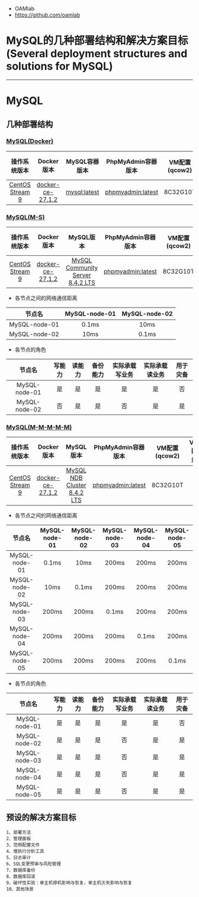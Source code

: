 - OAMlab
- https://github.com/oamlab

# MySQL的几种部署结构和解决方案目标(Several deployment structures and solutions for MySQL)

---

# MySQL

## 几种部署结构 

### [MySQL(Docker)](./README.MySQL.Docker.md)

|                                             操作系统版本                                              |                                                Docker版本                                                 |                   MySQL容器版本                    |                      PhpMyAdmin容器版本                      | VM配置(qcow2) | VM数量 |
|:-----------------------------------------------------------------------------------------------:|:-------------------------------------------------------------------------------------------------------:|:----------------------------------------------:|:--------------------------------------------------------:|:-----------:|:----:|
| [CentOS Stream 9](https://mirror.tuna.tsinghua.edu.cn/centos-stream/9-stream/BaseOS/x86_64/iso) | [docker-ce-27.1.2](https://mirror.tuna.tsinghua.edu.cn/docker-ce/linux/centos/9/x86_64/stable/Packages) | [mysql:latest](https://hub.docker.com/_/mysql) | [phpmyadmin:latest](https://hub.docker.com/_/phpmyadmin) |  8C32G10T   |  1   |

### [MySQL(M-S)](./README.MySQL.M-S.md)

|                                             操作系统版本                                              |                                                Docker版本                                                 |                                  MySQL版本                                  |                      PhpMyAdmin容器版本                      | VM配置(qcow2) | VM数量 |
|:-----------------------------------------------------------------------------------------------:|:-------------------------------------------------------------------------------------------------------:|:-------------------------------------------------------------------------:|:--------------------------------------------------------:|:-----------:|:----:|
| [CentOS Stream 9](https://mirror.tuna.tsinghua.edu.cn/centos-stream/9-stream/BaseOS/x86_64/iso) | [docker-ce-27.1.2](https://mirror.tuna.tsinghua.edu.cn/docker-ce/linux/centos/9/x86_64/stable/Packages) | [MySQL Community Server 8.4.2 LTS](https://dev.mysql.com/downloads/mysql) | [phpmyadmin:latest](https://hub.docker.com/_/phpmyadmin) |  8C32G10T   |  2   |

- 各节点之间的网络通信距离

|      节点名    | MySQL-node-01 | MySQL-node-02 |
|:-------------:|:-------------:|:-------------:|
| MySQL-node-01 |     0.1ms     |     10ms      |
| MySQL-node-02 |     10ms      |     0.1ms     |

- 各节点的角色

|      节点名    | 写能力 |    读能力  |    备份能力  |     实际承载写业务 |      实际承载读业务  |     用于灾备   |
|:-------------:|:---:|:---------:|:-----------:|:---------------:|:-----------------:|:-------------:|
| MySQL-node-01 |  是  |     是    |      是     |        是        |         是        |       否      |
| MySQL-node-02 |  否  |     是    |      是     |        否        |         是        |       是      |

### [MySQL(M-M-M-M-M)](./README.MySQL.M-M-M-M-M.md)

|                                             操作系统版本                                              |                                                Docker版本                                                 |                                MySQL版本                                 |                      PhpMyAdmin容器版本                      | VM配置(qcow2) | VM数量 |
|:-----------------------------------------------------------------------------------------------:|:-------------------------------------------------------------------------------------------------------:|:----------------------------------------------------------------------:|:--------------------------------------------------------:|:-----------:|:----:|
| [CentOS Stream 9](https://mirror.tuna.tsinghua.edu.cn/centos-stream/9-stream/BaseOS/x86_64/iso) | [docker-ce-27.1.2](https://mirror.tuna.tsinghua.edu.cn/docker-ce/linux/centos/9/x86_64/stable/Packages) | [MySQL NDB Cluster 8.4.2 LTS](https://dev.mysql.com/downloads/cluster) | [phpmyadmin:latest](https://hub.docker.com/_/phpmyadmin) |  8C32G10T   |  5   |

- 各节点之间的网络通信距离

|      节点名    | MySQL-node-01 | MySQL-node-02 | MySQL-node-03 | MySQL-node-04 | MySQL-node-05 |
|:-------------:|:-------------:|:-------------:|:-------------:|:-------------:|:-------------:|
| MySQL-node-01 |     0.1ms     |     10ms      |     200ms     |     200ms     |     200ms     |
| MySQL-node-02 |     10ms      |     0.1ms     |     200ms     |     200ms     |     200ms     |
| MySQL-node-03 |     200ms     |     200ms     |     0.1ms     |     200ms     |     200ms     |
| MySQL-node-04 |     200ms     |     200ms     |     200ms     |     0.1ms     |     200ms     |
| MySQL-node-05 |     200ms     |     200ms     |     200ms     |     200ms     |     0.1ms     |

- 各节点的角色

|      节点名    |    写能力    |    读能力  |    备份能力  |     实际承载写业务 |      实际承载读业务  |    用于灾备   |
|:-------------:|:----------:|:---------:|:-----------:|:---------------:|:-----------------:|:-----------:|
| MySQL-node-01 |     是      |     是    |      是     |        是        |         是        |      否     |
| MySQL-node-02 |     是      |     是    |      是     |        否        |         是        |      是     |
| MySQL-node-03 |     是      |     是    |      是     |        否        |         是        |      是     |
| MySQL-node-04 |     是      |     是    |      是     |        否        |         是        |      是     |
| MySQL-node-05 |     是      |     是    |      是     |        否        |         是        |      是     |

## 预设的解决方案目标
````
1、部署方法
2、管理面板
3、范例配置文件
4、慢执行分析工具
5、日志审计
6、SQL变更预审与风险管理
7、数据库备份
8、数据库回滚
9、破坏性实验：单主机停机影响与恢复，单主机灭失影响与恢复
10、其他场景
````
